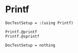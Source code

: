 # Printf

```@meta
DocTestSetup = :(using Printf)
```

```@docs
Printf.@printf
Printf.@sprintf
```

```@meta
DocTestSetup = nothing
```
